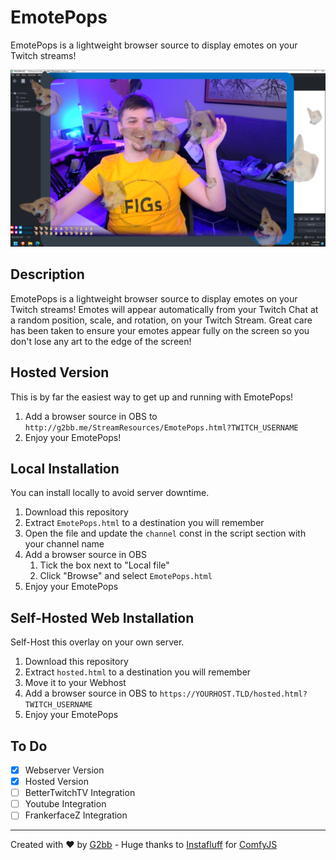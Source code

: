 # EmotePops
EmotePops is a lightweight browser source to display emotes on your Twitch streams!
<br>

![Preview Image](preview.png)

## Description
EmotePops is a lightweight browser source to display emotes on your Twitch streams! Emotes will appear automatically from your Twitch Chat at a random position, scale, and rotation, on your Twitch Stream. Great care has been taken to ensure your emotes appear fully on the screen so you don't lose any art to the edge of the screen!

## Hosted Version
This is by far the easiest way to get up and running with EmotePops!
1. Add a browser source in OBS to `http://g2bb.me/StreamResources/EmotePops.html?TWITCH_USERNAME`
2. Enjoy your EmotePops!

## Local Installation
You can install locally to avoid server downtime.
1. Download this repository
2. Extract `EmotePops.html` to a destination you will remember
3. Open the file and update the `channel` const in the script section with your channel name
4. Add a browser source in OBS
    1. Tick the box next to "Local file"
    2. Click "Browse" and select `EmotePops.html`
5. Enjoy your EmotePops

## Self-Hosted Web Installation
Self-Host this overlay on your own server.
1. Download this repository
2. Extract `hosted.html` to a destination you will remember
3. Move it to your Webhost
4. Add a browser source in OBS to `https://YOURHOST.TLD/hosted.html?TWITCH_USERNAME`
5. Enjoy your EmotePops

## To Do
- [x] Webserver Version
- [X] Hosted Version
- [ ] BetterTwitchTV Integration
- [ ] Youtube Integration
- [ ] FrankerfaceZ Integration

---
Created with ❤️ by [G2bb](https://twitch.tv/g2bb) - Huge thanks to [Instafluff](https://github.com/instafluff/) for [ComfyJS](https://github.com/instafluff/ComfyJS)
